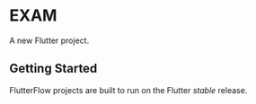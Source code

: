 # EXAM

A new Flutter project.

## Getting Started

FlutterFlow projects are built to run on the Flutter _stable_ release.
